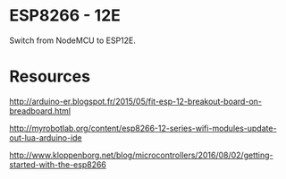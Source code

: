 
# ESP8266 - 12E

Switch from NodeMCU to ESP12E.

# Resources

http://arduino-er.blogspot.fr/2015/05/fit-esp-12-breakout-board-on-breadboard.html

http://myrobotlab.org/content/esp8266-12-series-wifi-modules-update-out-lua-arduino-ide

http://www.kloppenborg.net/blog/microcontrollers/2016/08/02/getting-started-with-the-esp8266

